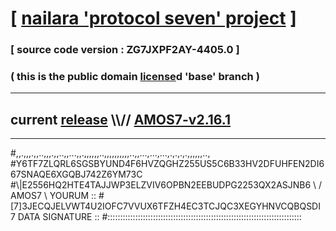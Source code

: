 
# [ [nailara 'protocol seven' project](http://nailara.network/) ]

### [ source code version : ZG7JXPF2AY-4405.0 ]

### ( this is the public domain [license](../license)d 'base' branch )
---
## current [release](https://github.com/nailara-technologies/protocol-7/releases) \\\\// [AMOS7-v2.16.1](https://github.com/nailara-technologies/protocol-7/releases/tag/AMOS7-v2.16.1)
---

#,,.,,,.,,..,,,.,,..,,...,,.,,,,,,..,,,,,,,,,,..,,...,...,...,.,.,.,.,,,,,,..,
#Y6TF7ZLQRL6SGSBYUND4F6HVZQGHZ255US5C6B33HV2DFUHFEN2DI667SNAQE6XGQBJ742Z6YM73C
#\\\|E2556HQ2HTE4TAJJWP3ELZVIV6OPBN2EEBUDPG2253QX2ASJNB6 \ / AMOS7 \ YOURUM ::
#\[7]3JECQJELVWT4U2IOFC7VVUX6TFZH4EC3TCJQC3XEGYHNVCQBQSDI 7  DATA SIGNATURE ::
#:::::::::::::::::::::::::::::::::::::::::::::::::::::::::::::::::::::::::::::
